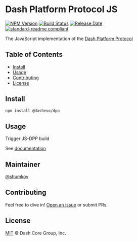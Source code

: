 # Dash Platform Protocol JS

[![NPM Version](https://img.shields.io/npm/v/@dashevo/dpp)](https://www.npmjs.com/package/@dashevo/dpp)
[![Build Status](https://github.com/dashevo/js-dpp/actions/workflows/test_and_release.yml/badge.svg)](https://github.com/dashevo/js-dpp/actions/workflows/test_and_release.yml)
[![Release Date](https://img.shields.io/github/release-date/dashevo/js-dpp)](https://github.com/dashevo/js-dpp/releases/latest)
[![standard-readme compliant](https://img.shields.io/badge/readme%20style-standard-brightgreen)](https://github.com/RichardLitt/standard-readme)

The JavaScript implementation of the [Dash Platform Protocol](https://dashplatform.readme.io/docs/explanation-platform-protocol)

## Table of Contents

- [Install](#install)
- [Usage](#usage)
- [Contributing](#contributing)
- [License](#license)

## Install

```sh
npm install @dashevo/dpp
```

## Usage

Trigger JS-DPP build

See [documentation](https://dashevo.github.io/js-dpp/#/usage/DashPlatformProtocol) 

## Maintainer

[@shumkov](https://github.com/shumkov)

## Contributing

Feel free to dive in! [Open an issue](https://github.com/dashevo/js-dpp/issues/new) or submit PRs.

## License

[MIT](LICENSE) &copy; Dash Core Group, Inc.
